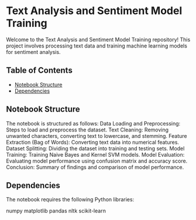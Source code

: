 # Text Analysis and Sentiment Model Training
Welcome to the Text Analysis and Sentiment Model Training repository! This project involves processing text data and training machine learning models for sentiment analysis.

## Table of Contents
- [Notebook Structure](#notebook-structure)
- [Dependencies](#dependencies)

## Notebook Structure
The notebook is structured as follows:
Data Loading and Preprocessing: Steps to load and preprocess the dataset.
Text Cleaning: Removing unwanted characters, converting text to lowercase, and stemming.
Feature Extraction (Bag of Words): Converting text data into numerical features.
Dataset Splitting: Dividing the dataset into training and testing sets.
Model Training: Training Naive Bayes and Kernel SVM models.
Model Evaluation: Evaluating model performance using confusion matrix and accuracy score.
Conclusion: Summary of findings and comparison of model performance.

## Dependencies
The notebook requires the following Python libraries:

numpy
matplotlib
pandas
nltk
scikit-learn



